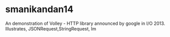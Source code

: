 # smanikandan14
An demonstration of Volley - HTTP library announced by google in I/O 2013. Illustrates, JSONRequest,StringRequest, Im
